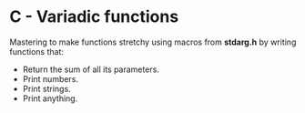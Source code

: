 # C - Variadic functions
Mastering to make functions stretchy using macros from **stdarg.h** by writing functions that:
- Return the sum of all its parameters.
- Print numbers.
- Print strings.
- Print anything.


